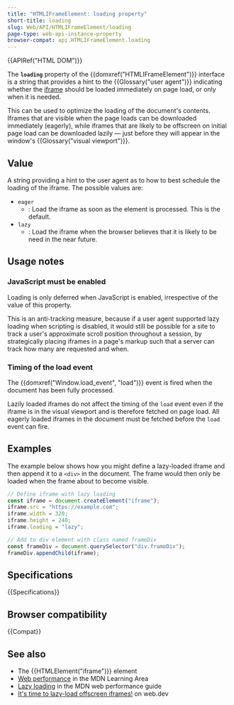 ```yaml
---
title: "HTMLIFrameElement: loading property"
short-title: loading
slug: Web/API/HTMLIFrameElement/loading
page-type: web-api-instance-property
browser-compat: api.HTMLIFrameElement.loading
---
```


{{APIRef("HTML DOM")}}

The **`loading`** property of the {{domxref("HTMLIFrameElement")}} interface is a string that provides a hint to the {{Glossary("user agent")}} indicating whether the [iframe](/en-US/docs/Web/HTML/Element/iframe) should be loaded immediately on page load, or only when it is needed.

This can be used to optimize the loading of the document's contents.
Iframes that are visible when the page loads can be downloaded immediately (eagerly), while iframes that are likely to be offscreen on initial page load can be downloaded lazily — just before they will appear in the window's {{Glossary("visual viewport")}}.

## Value

A string providing a hint to the user agent as to how to best schedule the loading of the iframe.
The possible values are:

- `eager`
  - : Load the iframe as soon as the element is processed.
    This is the default.
- `lazy`
  - : Load the iframe when the browser believes that it is likely to be need in the near future.

## Usage notes

### JavaScript must be enabled

Loading is only deferred when JavaScript is enabled, irrespective of the value of this property.

This is an anti-tracking measure, because if a user agent supported lazy loading when scripting is disabled, it would still be possible for a site to track a user's approximate scroll position throughout a session, by strategically placing iframes in a page's markup such that a server can track how many are requested and when.

### Timing of the load event

The {{domxref("Window.load_event", "load")}} event is fired when the document has been fully processed.

Lazily loaded iframes do not affect the timing of the `load` event even if the iframe is in the visual viewport and is therefore fetched on page load.
All eagerly loaded iframes in the document must be fetched before the `load` event can fire.

## Examples

The example below shows how you might define a lazy-loaded iframe and then append it to a `<div>` in the document.
The frame would then only be loaded when the frame about to become visible.

```js
// Define iframe with lazy loading
const iframe = document.createElement("iframe");
iframe.src = "https://example.com";
iframe.width = 320;
iframe.height = 240;
iframe.loading = "lazy";

// Add to div element with class named frameDiv
const frameDiv = document.querySelector("div.frameDiv");
frameDiv.appendChild(iframe);
```

## Specifications

{{Specifications}}

## Browser compatibility

{{Compat}}

## See also

- The {{HTMLElement("iframe")}} element
- [Web performance](/en-US/docs/Learn/Performance) in the MDN Learning Area
- [Lazy loading](/en-US/docs/Web/Performance/Lazy_loading) in the MDN web performance guide
- [It's time to lazy-load offscreen iframes!](https://web.dev/articles/iframe-lazy-loading) on web.dev
